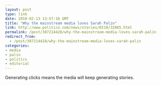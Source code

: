 ```yaml
---
layout: post
type: link
date: 2010-02-13 13:57:18 GMT
title: "Why the mainstream media loves Sarah Palin"
link: http://www.politico.com/news/stories/0210/32885.html
permalink: /post/387214428/why-the-mainstream-media-loves-sarah-palin
redirect_from: 
  - /post/387214428/why-the-mainstream-media-loves-sarah-palin
categories:
- media
- palin
- politics
- editorial
---
```

Generating clicks means the media will keep generating stories.